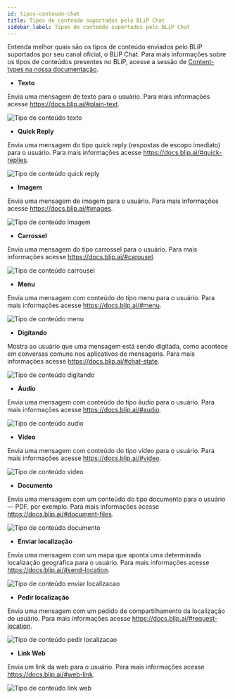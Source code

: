 ```yaml
---
id: tipos-conteudo-chat
title: Tipos de conteúdo suportados pelo BLiP Chat
sidebar_label: Tipos de conteúdo suportados pelo BLiP Chat
---
```


Entenda melhor quais são os tipos de conteúdo enviados pelo BLiP suportados por seu canal oficial, o BLiP Chat. Para mais informações sobre os tipos de conteúdos presentes no BLiP, acesse a sessão de [Content-types na nossa documentação](https://docs.blip.ai/#content-types).

* **Texto**
  
Envia uma mensagem de texto para o usuário. Para mais informações acesse https://docs.blip.ai/#plain-text.

![Tipo de conteúdo texto](/img/builder/builder-visao-geral-dos-tipos-de-conteudo-2.png)

* **Quick Reply**
  
Envia uma mensagem do tipo quick reply (respostas de escopo imediato) para o usuário. Para mais informações acesse https://docs.blip.ai/#quick-replies.

![Tipo de conteúdo quick reply](/img/builder/builder-visao-geral-dos-tipos-de-conteudo-3.png)

* **Imagem**
  
Envia uma mensagem de imagem para o usuário. Para mais informações acesse https://docs.blip.ai/#images.

![Tipo de conteúdo imagem](/img/builder/builder-visao-geral-dos-tipos-de-conteudo-4.png)

* **Carrossel**

Envia uma mensagem do tipo carrossel para o usuário. Para mais informações acesse https://docs.blip.ai/#carousel.

![Tipo de conteúdo carrousel](/img/builder/builder-visao-geral-dos-tipos-de-conteudo-5.png)

* **Menu**

Envia uma mensagem com conteúdo do tipo menu para o usuário. Para mais informações acesse https://docs.blip.ai/#menu.

![Tipo de conteúdo menu](/img/builder/builder-visao-geral-dos-tipos-de-conteudo-6.png)

* **Digitando**

Mostra ao usuário que uma mensagem está sendo digitada, como acontece em conversas comuns nos aplicativos de mensageria. Para mais informações acesse https://docs.blip.ai/#chat-state.

![Tipo de conteúdo digitando](/img/builder/builder-visao-geral-dos-tipos-de-conteudo-7.png)

* **Áudio**

Envia uma mensagem com conteúdo do tipo áudio para o usuário. Para mais informações acesse https://docs.blip.ai/#audio.

![Tipo de conteúdo audio](/img/builder/builder-visao-geral-dos-tipos-de-conteudo-8.png)

* **Vídeo**

Envia uma mensagem com conteúdo do tipo vídeo para o usuário. Para mais informações acesse https://docs.blip.ai/#video.

![Tipo de conteúdo video](/img/builder/builder-visao-geral-dos-tipos-de-conteudo-9.png)

* **Documento**

Envia uma mensagem com um conteúdo do tipo documento para o usuário — PDF, por exemplo. Para mais informações acesse https://docs.blip.ai/#document-files.

![Tipo de conteúdo documento](/img/builder/builder-visao-geral-dos-tipos-de-conteudo-10.png)

* **Enviar localização**

Envia uma mensagem com um mapa que aponta uma determinada localização geográfica para o usuário. Para mais informações acesse https://docs.blip.ai/#send-location.

![Tipo de conteúdo enviar localizacao](/img/builder/builder-visao-geral-dos-tipos-de-conteudo-11.png)

* **Pedir localização**

Envia uma mensagem com um pedido de compartilhamento da localização do usuário. Para mais informações acesse https://docs.blip.ai/#request-location.

![Tipo de conteúdo pedir localizacao](/img/builder/builder-visao-geral-dos-tipos-de-conteudo-12.png)

* **Link Web**

Envia um link da web para o usuário. Para mais informações acesse https://docs.blip.ai/#web-link.

![Tipo de conteúdo link web](/img/builder/builder-visao-geral-dos-tipos-de-conteudo-13.png)
